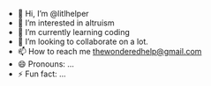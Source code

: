 - 👋 Hi, I’m @litlhelper
- 👀 I’m interested in altruism
- 🌱 I’m currently learning coding
- 💞️ I’m looking to collaborate on a lot.
- 📫 How to reach me thewonderedhelp@gmail.com
- 😄 Pronouns: ...
- ⚡ Fun fact: ...

<!---
litlhelper/litlhelper is a ✨ special ✨ repository because its `README.md` (this file) appears on your GitHub profile.
You can click the Preview link to take a look at your changes.
--->
